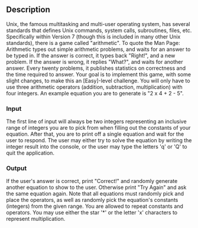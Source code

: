 ## Description
Unix, the famous multitasking and multi-user operating system, has several standards that defines Unix commands, system calls, subroutines, files, etc. Specifically within Version 7 (though this is included in many other Unix standards), there is a game called "arithmetic". To quote the Man Page:
Arithmetic types out simple arithmetic problems, and waits for an answer to be typed in. If the answer
is correct, it types back "Right!", and a new problem. If the answer is wrong, it replies "What?", and
waits for another answer. Every twenty problems, it publishes statistics on correctness and the time
required to answer.
Your goal is to implement this game, with some slight changes, to make this an [Easy]-level challenge. You will only have to use three arithmetic operators (addition, subtraction, multiplication) with four integers. An example equation you are to generate is "2 x 4 + 2 - 5".

### Input
The first line of input will always be two integers representing an inclusive range of integers you are to pick from when filling out the constants of your equation. After that, you are to print off a single equation and wait for the user to respond. The user may either try to solve the equation by writing the integer result into the console, or the user may type the letters 'q' or 'Q' to quit the application.


### Output
If the user's answer is correct, print "Correct!" and randomly generate another equation to show to the user. Otherwise print "Try Again" and ask the same equation again. Note that all equations must randomly pick and place the operators, as well as randomly pick the equation's constants (integers) from the given range. You are allowed to repeat constants and operators. You may use either the star '*' or the letter 'x' characters to represent multiplication.